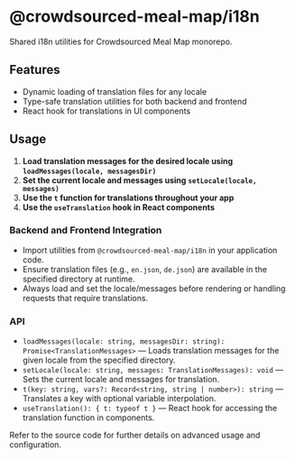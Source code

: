 # @crowdsourced-meal-map/i18n

Shared i18n utilities for Crowdsourced Meal Map monorepo.

## Features

- Dynamic loading of translation files for any locale
- Type-safe translation utilities for both backend and frontend
- React hook for translations in UI components

## Usage

1. **Load translation messages for the desired locale using `loadMessages(locale, messagesDir)`**
2. **Set the current locale and messages using `setLocale(locale, messages)`**
3. **Use the `t` function for translations throughout your app**
4. **Use the `useTranslation` hook in React components**

### Backend and Frontend Integration

- Import utilities from `@crowdsourced-meal-map/i18n` in your application code.
- Ensure translation files (e.g., `en.json`, `de.json`) are available in the specified directory at runtime.
- Always load and set the locale/messages before rendering or handling requests that require translations.

### API

- `loadMessages(locale: string, messagesDir: string): Promise<TranslationMessages>` — Loads translation messages for the given locale from the specified directory.
- `setLocale(locale: string, messages: TranslationMessages): void` — Sets the current locale and messages for translation.
- `t(key: string, vars?: Record<string, string | number>): string` — Translates a key with optional variable interpolation.
- `useTranslation(): { t: typeof t }` — React hook for accessing the translation function in components.

Refer to the source code for further details on advanced usage and configuration.
